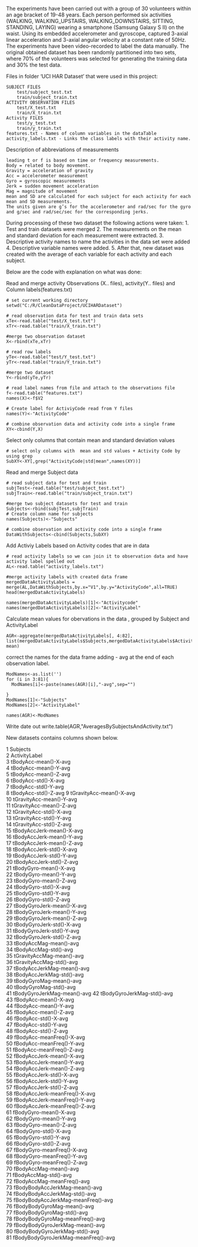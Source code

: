 
The experiments have been carried out with a group of 30 volunteers within an age bracket of 19-48 years. 
Each person performed six activities (WALKING, WALKING_UPSTAIRS, WALKING_DOWNSTAIRS, SITTING, STANDING, LAYING) wearing a smartphone (Samsung Galaxy S II) on the waist. 
Using its embedded accelerometer and gyroscope, captured 3-axial linear acceleration and 3-axial angular velocity at a constant rate of 50Hz. 
The experiments have been video-recorded to label the data manually. 
The original obtained dataset has been randomly partitioned into two sets, where 70% of the volunteers was selected for generating the training data and 30% the test data. 


Files in folder ‘UCI HAR Dataset’ that were used in this project:

	SUBJECT FILES
		test/subject_test.txt
		train/subject_train.txt
	ACTIVITY OBSERVATION FILES
		test/X_test.txt
		train/X_train.txt
	Activity FILES
		test/y_test.txt
		train/y_train.txt
	features.txt - Names of column variables in the dataTable
	activity_labels.txt - Links the class labels with their activity name.

Description of abbreviations of measurements

	leading t or f is based on time or frequency measurements.
	Body = related to body movement.
	Gravity = acceleration of gravity
	Acc = accelerometer measurement
	Gyro = gyroscopic measurements
	Jerk = sudden movement acceleration
	Mag = magnitude of movement
	mean and SD are calculated for each subject for each activity for each mean and SD measurements.
	The units given are g’s for the accelerometer and rad/sec for the gyro and g/sec and rad/sec/sec for the corresponding jerks.



During processing of these two dataset the following actions were taken:
	1. Test and train datasets were merged
	2. The measurements on the mean and standard deviation for each measurement were extracted. 
	3. Descriptive activity names to name the activities in the data set were added
	4. Descriptive variable names were added. 
	5. After that, new dataset was created  with the average of each variable for each activity and each subject.




Below are the code with explanation on what was done:

Read and merge activity Observations (X.. files), activity(Y.. files)  and Column labels(features.txt)

	# set current working directory
	setwd("C:/R/CleanDataProject/UCIHARDataset")

	# read observation data for test and train data sets
	xTe<-read.table("test/X_test.txt")
	xTr<-read.table("train/X_train.txt")

	#merge two observation dataset
	X<-rbind(xTe,xTr)

	# read row labels
	yTe<-read.table("test/Y_test.txt")
	yTr<-read.table("train/Y_train.txt")

	#merge two dataset
	Y<-rbind(yTe,yTr)

	# read label names from file and attach to the observations file
	f<-read.table("features.txt")
	names(X)<-f$V2

	# Create label for ActiviyCode read from Y files
	names(Y)<-"ActivityCode"

	# combine observation data and activity code into a single frame
	XY<-cbind(Y,X)

Select only columns that contain mean and standard deviation values

	# select only columns with  mean and std values + Activity Code by using grep
	SubXY<-XY[,grep("ActivityCode|std|mean",names(XY))]


Read and merge Subject data 

	# read subject data for test and train
	subjTest<-read.table("test/subject_test.txt")
	subjTrain<-read.table("train/subject_train.txt")

	#merge two subject datasets for test and train 
	Subjects<-rbind(subjTest,subjTrain)
	# Create column name for subjects
	names(Subjects)<-"Subjects"

	# combine observation and activity code into a single frame
	DataWithSubjects<-cbind(Subjects,SubXY)

Add Activiy Labels based on Activity codes that are in data 

	# read activity labels so we can join it to observation data and have activity label spelled out
	AL<-read.table("activity_labels.txt")

	#merge activity labels with created data frame
	mergedDataActivityLabels = merge(AL,DataWithSubjects,by.x="V1",by.y="ActivityCode",all=TRUE)
	head(mergedDataActivityLabels)

	names(mergedDataActivityLabels)[1]<-"Activitycode"
	names(mergedDataActivityLabels)[2]<-"ActivityLabel"

Calculate mean values for obervations in the data , grouped by Subject and ActivityLabel

	AGR<-aggregate(mergedDataActivityLabels[, 4:82], list(mergedDataActivityLabels$Subjects,mergedDataActivityLabels$ActivityLabel), mean)

correct the names for the data frame adding - avg at the end of each observation label.

	ModNames<-as.list('')
	for (i in 3:81){
	  ModNames[i]<-paste(names(AGR)[i],"-avg",sep="")  

	}
	ModNames[1]<-"Subjects"
	ModNames[2]<-"ActivityLabel"

	names(AGR)<-ModNames

Write date out
	write.table(AGR,"AveragesBySubjectsAndActivity.txt")




New datasets contains columns shown below.

 1   Subjects	 
 2   ActivityLabel 	
 3   tBodyAcc-mean()-X-avg	 
 4   tBodyAcc-mean()-Y-avg 	
 5   tBodyAcc-mean()-Z-avg	 
 6   tBodyAcc-std()-X-avg 	
 7   tBodyAcc-std()-Y-avg 	
 8   tBodyAcc-std()-Z-avg 
 9   tGravityAcc-mean()-X-avg 	 
 10   tGravityAcc-mean()-Y-avg  
 11   tGravityAcc-mean()-Z-avg  
 12   tGravityAcc-std()-X-avg  
 13   tGravityAcc-std()-Y-avg  
 14   tGravityAcc-std()-Z-avg 	
 15   tBodyAccJerk-mean()-X-avg 	
 16   tBodyAccJerk-mean()-Y-avg 	
 17   tBodyAccJerk-mean()-Z-avg 	
 18   tBodyAccJerk-std()-X-avg 	
 19   tBodyAccJerk-std()-Y-avg 	
 20   tBodyAccJerk-std()-Z-avg 	
 21   tBodyGyro-mean()-X-avg 	
 22   tBodyGyro-mean()-Y-avg 	
 23   tBodyGyro-mean()-Z-avg 	
 24   tBodyGyro-std()-X-avg 	
 25   tBodyGyro-std()-Y-avg 	
 26   tBodyGyro-std()-Z-avg 	
 27   tBodyGyroJerk-mean()-X-avg	 
 28   tBodyGyroJerk-mean()-Y-avg 	
 29   tBodyGyroJerk-mean()-Z-avg 	
 30   tBodyGyroJerk-std()-X-avg 	
 31   tBodyGyroJerk-std()-Y-avg 	
 32   tBodyGyroJerk-std()-Z-avg 	
 33   tBodyAccMag-mean()-avg 	
 34   tBodyAccMag-std()-avg 	
 35   tGravityAccMag-mean()-avg 	
 36   tGravityAccMag-std()-avg 	
 37   tBodyAccJerkMag-mean()-avg	 
 38   tBodyAccJerkMag-std()-avg 	
 39   tBodyGyroMag-mean()-avg 	
 40   tBodyGyroMag-std()-avg 	
 41   tBodyGyroJerkMag-mean()-avg 
 42   tBodyGyroJerkMag-std()-avg 	
 43   fBodyAcc-mean()-X-avg 	
 44   fBodyAcc-mean()-Y-avg 	
 45   fBodyAcc-mean()-Z-avg 	
 46   fBodyAcc-std()-X-avg 	
 47   fBodyAcc-std()-Y-avg 	
 48   fBodyAcc-std()-Z-avg 	
 49   fBodyAcc-meanFreq()-X-avg 	
 50   fBodyAcc-meanFreq()-Y-avg 	
 51   fBodyAcc-meanFreq()-Z-avg 	
 52   fBodyAccJerk-mean()-X-avg 	
 53   fBodyAccJerk-mean()-Y-avg 	
 54   fBodyAccJerk-mean()-Z-avg 	
 55   fBodyAccJerk-std()-X-avg 	
 56   fBodyAccJerk-std()-Y-avg 	
 57   fBodyAccJerk-std()-Z-avg 	
 58   fBodyAccJerk-meanFreq()-X-avg     
 59   fBodyAccJerk-meanFreq()-Y-avg 	
 60   fBodyAccJerk-meanFreq()-Z-avg 	
 61   fBodyGyro-mean()-X-avg 	
 62   fBodyGyro-mean()-Y-avg 	
 63   fBodyGyro-mean()-Z-avg 	
 64   fBodyGyro-std()-X-avg 	
 65   fBodyGyro-std()-Y-avg 	
 66   fBodyGyro-std()-Z-avg 	
 67   fBodyGyro-meanFreq()-X-avg	 
 68   fBodyGyro-meanFreq()-Y-avg 	
 69   fBodyGyro-meanFreq()-Z-avg 	
 70   fBodyAccMag-mean()-avg 	
 71   fBodyAccMag-std()-avg 	
 72   fBodyAccMag-meanFreq()-avg	 
 73   fBodyBodyAccJerkMag-mean()-avg 	
 74   fBodyBodyAccJerkMag-std()-avg 	
 75   fBodyBodyAccJerkMag-meanFreq()-avg	 
 76   fBodyBodyGyroMag-mean()-avg 	
 77   fBodyBodyGyroMag-std()-avg 	
 78   fBodyBodyGyroMag-meanFreq()-avg 	
 79   fBodyBodyGyroJerkMag-mean()-avg 	
 80   fBodyBodyGyroJerkMag-std()-avg 	
 81   fBodyBodyGyroJerkMag-meanFreq()-avg 
